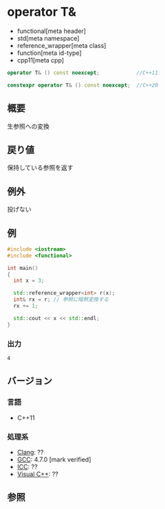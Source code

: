 # operator T&
* functional[meta header]
* std[meta namespace]
* reference_wrapper[meta class]
* function[meta id-type]
* cpp11[meta cpp]

```cpp
operator T& () const noexcept;            //C++11

constexpr operator T& () const noexcept;  //C++20
```

## 概要
生参照への変換


## 戻り値
保持している参照を返す


## 例外
投げない


## 例
```cpp example
#include <iostream>
#include <functional>

int main()
{
  int x = 3;

  std::reference_wrapper<int> r(x);
  int& rx = r; // 参照に暗黙変換する
  rx += 1;

  std::cout << x << std::endl;
}
```

### 出力
```
4
```

## バージョン
### 言語
- C++11

### 処理系
- [Clang](/implementation.md#clang): ??
- [GCC](/implementation.md#gcc): 4.7.0 [mark verified]
- [ICC](/implementation.md#icc): ??
- [Visual C++](/implementation.md#visual_cpp): ??


## 参照


